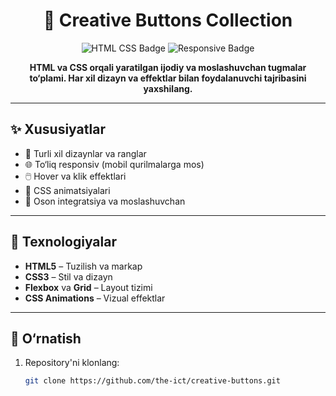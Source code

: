 <h1 align="center">🎨 Creative Buttons Collection</h1>

<p align="center">
  <img src="https://img.shields.io/badge/HTML-CSS-blue?style=for-the-badge&logo=html5&logoColor=white" alt="HTML CSS Badge"/>
  <img src="https://img.shields.io/badge/Responsive-Design-yellow?style=for-the-badge" alt="Responsive Badge"/>
</p>

<p align="center"><strong>
  HTML va CSS orqali yaratilgan ijodiy va moslashuvchan tugmalar to‘plami. Har xil dizayn va effektlar bilan foydalanuvchi tajribasini yaxshilang.
</strong></p>

---

## ✨ Xususiyatlar

- 🎨 Turli xil dizaynlar va ranglar
- 🌐 To‘liq responsiv (mobil qurilmalarga mos)
- 🖱️ Hover va klik effektlari
- 🔄 CSS animatsiyalari
- 🧩 Oson integratsiya va moslashuvchan

---

## 🧰 Texnologiyalar

- **HTML5** – Tuzilish va markap
- **CSS3** – Stil va dizayn
- **Flexbox** va **Grid** – Layout tizimi
- **CSS Animations** – Vizual effektlar

---

## 🚀 O‘rnatish

1. Repository'ni klonlang:
   ```bash
   git clone https://github.com/the-ict/creative-buttons.git
